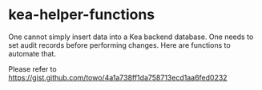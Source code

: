 # kea-helper-functions
One cannot simply insert data into a Kea backend database.  One needs to set audit records before performing changes.  Here are functions to automate that.

Please refer to https://gist.github.com/towo/4a1a738ff1da758713ecd1aa6fed0232

